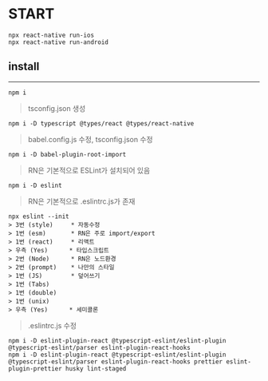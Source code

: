 # START

```
npx react-native run-ios
npx react-native run-android
```

## install

---

```
npm i
```

> tsconfig.json 생성

```
npm i -D typescript @types/react @types/react-native
```

> babel.config.js 수정, tsconfig.json 수정

```
npm i -D babel-plugin-root-import
```

> RN은 기본적으로 ESLint가 설치되어 있음

```
npm i -D eslint
```

> RN은 기본적으로 .eslintrc.js가 존재

```
npx eslint --init
> 3번 (style)     * 자동수정
> 1번 (esm)       * RN은 주로 import/export
> 1번 (react)     * 리액트
> 우측 (Yes)      * 타입스크립트
> 2번 (Node)      * RN은 노드환경
> 2번 (prompt)    * 나만의 스타일
> 1번 (JS)        * 덮어쓰기
> 1번 (Tabs)
> 1번 (double)
> 1번 (unix)
> 우측 (Yes)      * 세미콜론
```

> .eslintrc.js 수정

```
npm i -D eslint-plugin-react @typescript-eslint/eslint-plugin @typescript-eslint/parser eslint-plugin-react-hooks
npm i -D eslint-plugin-react @typescript-eslint/eslint-plugin @typescript-eslint/parser eslint-plugin-react-hooks prettier eslint-plugin-prettier husky lint-staged
```
